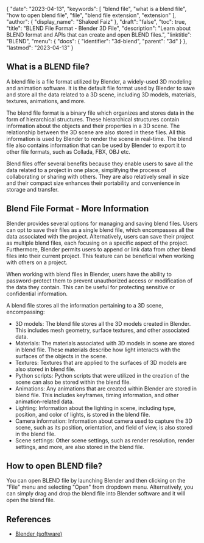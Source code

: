 {
  "date": "2023-04-13",
  "keywords": [
    "blend file",
    "what is a blend file",
    "how to open blend file",
    "file",
    "blend file extension",
    "extension"
  ],
  "author": {
    "display_name": "Shakeel Faiz"
  },
  "draft": "false",
  "toc": true,
  "title": "BLEND File Format - Blender 3D File",
  "description": "Learn about BLEND format and APIs that can create and open BLEND files.",
  "linktitle": "BLEND",
  "menu": {
    "docs": {
      "identifier": "3d-blend",
      "parent": "3d"
    }
  },
  "lastmod": "2023-04-13"
}

## What is a BLEND file?

A blend file is a file format utilized by Blender, a widely-used 3D modeling and animation software. It is the default file format used by Blender to save and store all the data related to a 3D scene, including 3D models, materials, textures, animations, and more.

The blend file format is a binary file which organizes and stores data in the form of hierarchical structures. These hierarchical structures contain information about the objects and their properties in a 3D scene. The relationship between the 3D scene are also stored in these files. All this information is used by Blender to render the scene in real-time. The blend file also contains information that can be used by Blender to export it to other file formats, such as Collada, FBX, OBJ etc.

Blend files offer several benefits because they enable users to save all the data related to a project in one place, simplifying the process of collaborating or sharing with others. They are also relatively small in size and their compact size enhances their portability and convenience in storage and transfer.

## Blend File Format - More Information

Blender provides several options for managing and saving blend files. Users can opt to save their files as a single blend file, which encompasses all the data associated with the project. Alternatively, users can save their project as multiple blend files, each focusing on a specific aspect of the project. Furthermore, Blender permits users to append or link data from other blend files into their current project. This feature can be beneficial when working with others on a project.

When working with blend files in Blender, users have the ability to password-protect them to prevent unauthorized access or modification of the data they contain. This can be useful for protecting sensitive or confidential information.

A blend file stores all the information pertaining to a 3D scene, encompassing:

- 3D models: The blend file stores all the 3D models created in Blender. This includes mesh geometry, surface textures, and other associated data.
- Materials: The materials associated with 3D models in scene are stored in blend file. These materials describe how light interacts with the surfaces of the objects in the scene.
- Textures: Textures that are applied to the surfaces of 3D models are also stored in blend file.
- Python scripts: Python scripts that were utilized in the creation of the scene can also be stored within the blend file.
- Animations: Any animations that are created within Blender are stored in blend file. This includes keyframes, timing information, and other animation-related data.
- Lighting: Information about the lighting in scene, including type, position, and color of lights, is stored in the blend file.
- Camera information: Information about camera used to capture the 3D scene, such as its position, orientation, and field of view, is also stored in the blend file.
- Scene settings: Other scene settings, such as render resolution, render settings, and more, are also stored in the blend file.

## How to open BLEND file?
You can open BLEND file by launching Blender and then clicking on the "File" menu and selecting "Open" from dropdown menu. Alternatively, you can simply drag and drop the blend file into Blender software and it will open the blend file.

## References
* [Blender (software)](https://en.wikipedia.org/wiki/Blender_(software))
